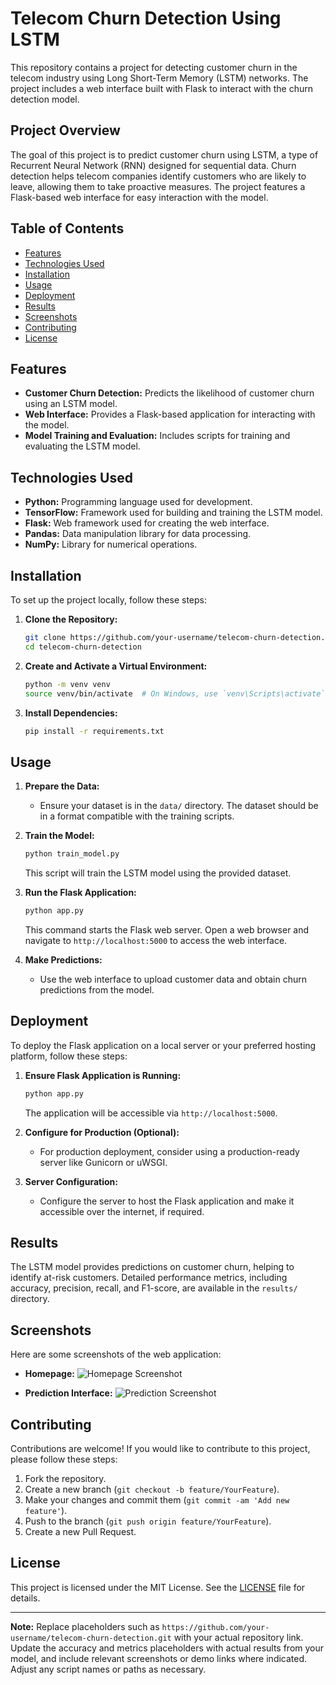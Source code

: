 # Telecom Churn Detection Using LSTM

This repository contains a project for detecting customer churn in the telecom industry using Long Short-Term Memory (LSTM) networks. The project includes a web interface built with Flask to interact with the churn detection model.

## Project Overview

The goal of this project is to predict customer churn using LSTM, a type of Recurrent Neural Network (RNN) designed for sequential data. Churn detection helps telecom companies identify customers who are likely to leave, allowing them to take proactive measures. The project features a Flask-based web interface for easy interaction with the model.

## Table of Contents

- [Features](#features)
- [Technologies Used](#technologies-used)
- [Installation](#installation)
- [Usage](#usage)
- [Deployment](#deployment)
- [Results](#results)
- [Screenshots](#screenshots)
- [Contributing](#contributing)
- [License](#license)

## Features

- **Customer Churn Detection:** Predicts the likelihood of customer churn using an LSTM model.
- **Web Interface:** Provides a Flask-based application for interacting with the model.
- **Model Training and Evaluation:** Includes scripts for training and evaluating the LSTM model.

## Technologies Used

- **Python:** Programming language used for development.
- **TensorFlow:** Framework used for building and training the LSTM model.
- **Flask:** Web framework used for creating the web interface.
- **Pandas:** Data manipulation library for data processing.
- **NumPy:** Library for numerical operations.

## Installation

To set up the project locally, follow these steps:

1. **Clone the Repository:**

   ```bash
   git clone https://github.com/your-username/telecom-churn-detection.git
   cd telecom-churn-detection
   ```

2. **Create and Activate a Virtual Environment:**

   ```bash
   python -m venv venv
   source venv/bin/activate  # On Windows, use `venv\Scripts\activate`
   ```

3. **Install Dependencies:**

   ```bash
   pip install -r requirements.txt
   ```

## Usage

1. **Prepare the Data:**
   - Ensure your dataset is in the `data/` directory. The dataset should be in a format compatible with the training scripts.

2. **Train the Model:**

   ```bash
   python train_model.py
   ```

   This script will train the LSTM model using the provided dataset.

3. **Run the Flask Application:**

   ```bash
   python app.py
   ```

   This command starts the Flask web server. Open a web browser and navigate to `http://localhost:5000` to access the web interface.

4. **Make Predictions:**
   - Use the web interface to upload customer data and obtain churn predictions from the model.

## Deployment

To deploy the Flask application on a local server or your preferred hosting platform, follow these steps:

1. **Ensure Flask Application is Running:**

   ```bash
   python app.py
   ```

   The application will be accessible via `http://localhost:5000`.

2. **Configure for Production (Optional):**
   - For production deployment, consider using a production-ready server like Gunicorn or uWSGI.

3. **Server Configuration:**
   - Configure the server to host the Flask application and make it accessible over the internet, if required.

## Results

The LSTM model provides predictions on customer churn, helping to identify at-risk customers. Detailed performance metrics, including accuracy, precision, recall, and F1-score, are available in the `results/` directory.

## Screenshots

Here are some screenshots of the web application:

- **Homepage:**
  ![Homepage Screenshot](screenshots/homepage.png)

- **Prediction Interface:**
  ![Prediction Screenshot](screenshots/prediction.png)

## Contributing

Contributions are welcome! If you would like to contribute to this project, please follow these steps:

1. Fork the repository.
2. Create a new branch (`git checkout -b feature/YourFeature`).
3. Make your changes and commit them (`git commit -am 'Add new feature'`).
4. Push to the branch (`git push origin feature/YourFeature`).
5. Create a new Pull Request.

## License

This project is licensed under the MIT License. See the [LICENSE](LICENSE) file for details.

---

**Note:** Replace placeholders such as `https://github.com/your-username/telecom-churn-detection.git` with your actual repository link. Update the accuracy and metrics placeholders with actual results from your model, and include relevant screenshots or demo links where indicated. Adjust any script names or paths as necessary.
